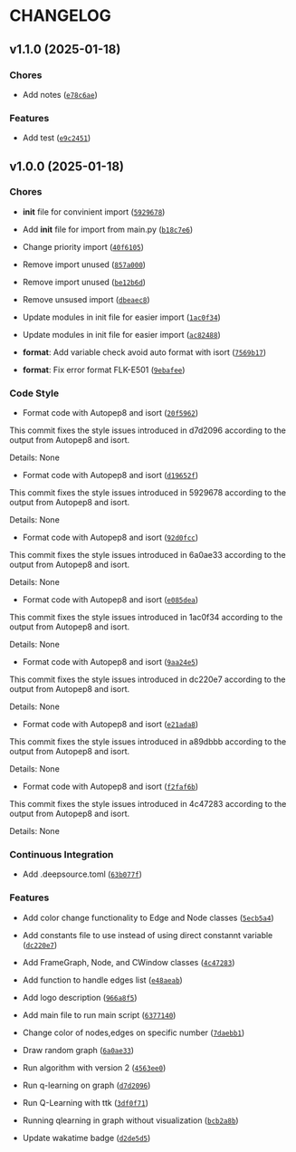 # CHANGELOG


## v1.1.0 (2025-01-18)

### Chores

- Add notes
  ([`e78c6ae`](https://github.com/NTGNguyen/Q-Learning_Graph-Visualization/commit/e78c6ae7a920f032395f1d5082929d8165ed652c))

### Features

- Add test
  ([`e9c2451`](https://github.com/NTGNguyen/Q-Learning_Graph-Visualization/commit/e9c2451d1f1805ec5ba7889c2b08e2f1292a48b0))


## v1.0.0 (2025-01-18)

### Chores

- __init__ file for convinient import
  ([`5929678`](https://github.com/NTGNguyen/Q-Learning_Graph-Visualization/commit/59296781f723f25e1a78d6e375877cc2370c857c))

- Add __init__ file for import from main.py
  ([`b18c7e6`](https://github.com/NTGNguyen/Q-Learning_Graph-Visualization/commit/b18c7e6644718e6e08cf5fed972f27219ca76058))

- Change priority import
  ([`40f6105`](https://github.com/NTGNguyen/Q-Learning_Graph-Visualization/commit/40f6105ddd0b4b6eade25771846d8be8d5f86b94))

- Remove import unused
  ([`857a000`](https://github.com/NTGNguyen/Q-Learning_Graph-Visualization/commit/857a00011974af424c920f675b5a4f643793c6f3))

- Remove import unused
  ([`be12b6d`](https://github.com/NTGNguyen/Q-Learning_Graph-Visualization/commit/be12b6d757befbe32689de203dcf04f5b0c05b35))

- Remove unsused import
  ([`dbeaec8`](https://github.com/NTGNguyen/Q-Learning_Graph-Visualization/commit/dbeaec8db15baa30e78644378e1eb0b25dda88bd))

- Update modules in init file for easier import
  ([`1ac0f34`](https://github.com/NTGNguyen/Q-Learning_Graph-Visualization/commit/1ac0f34cf6ad4a822663da3599150c50ddd7f3a3))

- Update modules in init file for easier import
  ([`ac82488`](https://github.com/NTGNguyen/Q-Learning_Graph-Visualization/commit/ac82488c40e728572985076befba6bdb821ac525))

- **format**: Add variable check avoid auto format with isort
  ([`7569b17`](https://github.com/NTGNguyen/Q-Learning_Graph-Visualization/commit/7569b1770844aa44422b968664ab0608fa14e55a))

- **format**: Fix error format FLK-E501
  ([`9ebafee`](https://github.com/NTGNguyen/Q-Learning_Graph-Visualization/commit/9ebafeecdf6a6f674b2e813a54d3bfe0a4bfcb88))

### Code Style

- Format code with Autopep8 and isort
  ([`20f5962`](https://github.com/NTGNguyen/Q-Learning_Graph-Visualization/commit/20f59622d46762ef99f062111d1c23df23285542))

This commit fixes the style issues introduced in d7d2096 according to the output from Autopep8 and
  isort.

Details: None

- Format code with Autopep8 and isort
  ([`d19652f`](https://github.com/NTGNguyen/Q-Learning_Graph-Visualization/commit/d19652f3e890bf3fbd77dc6e828c671c17d32804))

This commit fixes the style issues introduced in 5929678 according to the output from Autopep8 and
  isort.

Details: None

- Format code with Autopep8 and isort
  ([`92d0fcc`](https://github.com/NTGNguyen/Q-Learning_Graph-Visualization/commit/92d0fcc7bf70e6f8791d6b75bcb6980d4f257bfa))

This commit fixes the style issues introduced in 6a0ae33 according to the output from Autopep8 and
  isort.

Details: None

- Format code with Autopep8 and isort
  ([`e085dea`](https://github.com/NTGNguyen/Q-Learning_Graph-Visualization/commit/e085dea2dc730f2df321c28f602cdc6a78c51913))

This commit fixes the style issues introduced in 1ac0f34 according to the output from Autopep8 and
  isort.

Details: None

- Format code with Autopep8 and isort
  ([`9aa24e5`](https://github.com/NTGNguyen/Q-Learning_Graph-Visualization/commit/9aa24e5abbc9421039ee908d236d9cad74a5a0f0))

This commit fixes the style issues introduced in dc220e7 according to the output from Autopep8 and
  isort.

Details: None

- Format code with Autopep8 and isort
  ([`e21ada8`](https://github.com/NTGNguyen/Q-Learning_Graph-Visualization/commit/e21ada80a8922a56b5e6f78e401bf868fe7bfe8c))

This commit fixes the style issues introduced in a89dbbb according to the output from Autopep8 and
  isort.

Details: None

- Format code with Autopep8 and isort
  ([`f2faf6b`](https://github.com/NTGNguyen/Q-Learning_Graph-Visualization/commit/f2faf6b874ba245bbe7600cdd526929e94fcc4cc))

This commit fixes the style issues introduced in 4c47283 according to the output from Autopep8 and
  isort.

Details: None

### Continuous Integration

- Add .deepsource.toml
  ([`63b077f`](https://github.com/NTGNguyen/Q-Learning_Graph-Visualization/commit/63b077fd920b2e5ef5f8aab75e5302d6aa2c72c7))

### Features

- Add color change functionality to Edge and Node classes
  ([`5ecb5a4`](https://github.com/NTGNguyen/Q-Learning_Graph-Visualization/commit/5ecb5a40e73c65d1a3c86da305aec944a9806006))

- Add constants file to use instead of using direct constannt variable
  ([`dc220e7`](https://github.com/NTGNguyen/Q-Learning_Graph-Visualization/commit/dc220e76949d251ce33740f356542228b72471fb))

- Add FrameGraph, Node, and CWindow classes
  ([`4c47283`](https://github.com/NTGNguyen/Q-Learning_Graph-Visualization/commit/4c47283abcc1e6c0718a93312da070d69ffbe860))

- Add function to handle edges list
  ([`e48aeab`](https://github.com/NTGNguyen/Q-Learning_Graph-Visualization/commit/e48aeab88a29c32cbb2baf7d501c1bc4088764bd))

- Add logo description
  ([`966a8f5`](https://github.com/NTGNguyen/Q-Learning_Graph-Visualization/commit/966a8f5f14c1f8d4dc1ae30b26922278e85dcda1))

- Add main file to run main script
  ([`6377140`](https://github.com/NTGNguyen/Q-Learning_Graph-Visualization/commit/6377140516b02fb42644217c1ce09fca436cc902))

- Change color of nodes,edges on specific number
  ([`7daebb1`](https://github.com/NTGNguyen/Q-Learning_Graph-Visualization/commit/7daebb157fbe09c500b73324da3a250ba14b7b08))

- Draw random graph
  ([`6a0ae33`](https://github.com/NTGNguyen/Q-Learning_Graph-Visualization/commit/6a0ae33a8bf89b80ca20979b98097ad28f113f72))

- Run algorithm with version 2
  ([`4563ee0`](https://github.com/NTGNguyen/Q-Learning_Graph-Visualization/commit/4563ee02be49b9ae48d184b405e82eb05ff27892))

- Run q-learning on graph
  ([`d7d2096`](https://github.com/NTGNguyen/Q-Learning_Graph-Visualization/commit/d7d2096e13b41442f822f33c8a735b63e6bbbe18))

- Run Q-Learning with ttk
  ([`3df0f71`](https://github.com/NTGNguyen/Q-Learning_Graph-Visualization/commit/3df0f713cff563224767d81c0cf87cd9ba077dc7))

- Running qlearning in graph without visualization
  ([`bcb2a8b`](https://github.com/NTGNguyen/Q-Learning_Graph-Visualization/commit/bcb2a8b8dce75a3fcf7537012a474c72524854ab))

- Update wakatime badge
  ([`d2de5d5`](https://github.com/NTGNguyen/Q-Learning_Graph-Visualization/commit/d2de5d525ba602be4135b29695b5fb3963873c47))
